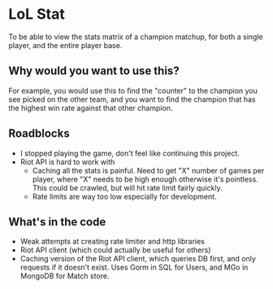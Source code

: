 LoL Stat
========

To be able to view the stats matrix of a champion matchup, for both a
single player, and the entire player base.

Why would you want to use this?
-------------------------------

For example, you would use this to find the "counter" to the champion
you see picked on the other team, and you want to find the champion that
has the highest win rate against that other champion.

Roadblocks
----------

- I stopped playing the game, don't feel like continuing this project.
- Riot API is hard to work with
  - Caching all the stats is painful. Need to get "X" number of games per
    player, where "X" needs to be high enough otherwise it's pointless.
    This could be crawled, but will hit rate limit fairly quickly.
  - Rate limits are way too low especially for development.
  
What's in the code
------------------

- Weak attempts at creating rate limiter and http libraries
- Riot API client (which could actually be useful for others)
- Caching version of the Riot API client, which queries DB first,
  and only requests if it doesn't exist. Uses Gorm in SQL for Users,
  and MGo in MongoDB for Match store.
